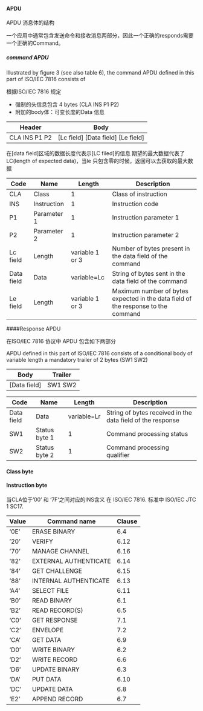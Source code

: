 #### APDU

APDU 消息体的结构

一个应用中通常包含发送命令和接收消息两部分，因此一个正确的responds需要一个正确的Command。

##### command APDU 


Illustrated by figure 3 (see also table 6), the command APDU defined in this part of ISO/IEC 7816 consists of

根据ISO/IEC 7816 规定

* 强制的头信息包含 4 bytes (CLA INS P1 P2)
* 附加的body体：可变长度的Data 信息

Header|	Body|
---|-----------|
CLA INS P1 P2|	[Lc field] [Data field] [Le field]

在[data field]区域的数据长度代表示[LC filed]的信息
期望的最大数据代表了LC(length of expected data)，当le 只包含零的时候，返回可以去获取的最大数据

Code	|Name|	Length	|Description|
----|----|----|---|
CLA	|Class|	1	|Class of instruction
INS	|Instruction	|1|	Instruction code
P1|	Parameter 1	|1|	Instruction parameter 1
P2	|Parameter 2	|1|	Instruction parameter 2
Lc field	|Length|	variable 1 or 3	|Number of bytes present in the data field of the command
Data field|	Data|	variable=Lc	|String of bytes sent in the data field of the command
Le field	|Length|	variable 1 or 3|	Maximum number of bytes expected in the data field of the response to the command


####Response APDU

在ISO/IEC 7816 协议中 APDU 包含如下两部分

APDU defined in this part of ISO/IEC 7816 consists of
a conditional body of variable length
a mandatory trailer of 2 bytes (SW1 SW2)

Body|	Trailer|
----|-----|
[Data field]|	SW1 SW2


Code|	Name|	Length|	Description
---|---|---|----
Data field|	Data|	variable=Lr|	String of bytes received in the data field of the response
SW1	|Status byte 1|	1|	Command processing status
SW2	|Status byte 2	|1|	Command processing qualifier


#### Class byte




#### Instruction byte 
当CLA位于’00’ 和 ‘7F‘之间对应的INS含义 在 ISO/IEC 7816. 标准中 ISO/IEC JTC 1 SC17.

|Value|	Command name|	Clause
----|----|----|
‘0E’|	ERASE BINARY	|6.4
’20’|	VERIFY	|6.12
’70’|	MANAGE CHANNEL	|6.16
’82’|	EXTERNAL AUTHENTICATE	|6.14
’84’|	GET CHALLENGE	|6.15
’88’|	INTERNAL AUTHENTICATE	|6.13
‘A4’|	SELECT FILE	|6.11
‘B0’|	READ BINARY	|6.1
‘B2’|	READ RECORD(S)	|6.5
‘C0’|	GET RESPONSE	|7.1
‘C2’|	ENVELOPE	|7.2
‘CA’|	GET DATA	|6.9
‘D0’|	WRITE BINARY	|6.2
‘D2’|	WRITE RECORD	|6.6
‘D6’|	UPDATE BINARY|	6.3
‘DA’|	PUT DATA	|6.10
‘DC’|	UPDATE DATA	|6.8
‘E2’|	APPEND RECORD	|6.7




